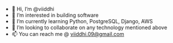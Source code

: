 - 👋 Hi, I’m @viiddhi
- 👀 I’m interested in building software
- 🌱 I’m currently learning Python, PostgreSQL, Django, AWS
- 💞️ I’m looking to collaborate on any technology mentioned above
- 📫 You can reach me @ viiddhi.09@gmail.com


